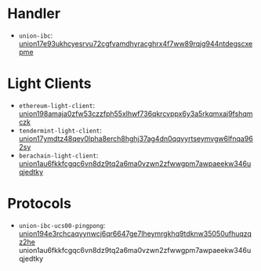# Handler
- `union-ibc`: [union17e93ukhcyesrvu72cgfvamdhyracghrx4f7ww89rqjg944ntdegscxepme](https://explorer.testnet-9.union.build/union/cosmwasm/0/transactions?contract=union17e93ukhcyesrvu72cgfvamdhyracghrx4f7ww89rqjg944ntdegscxepme)

# Light Clients
- `ethereum-light-client`: [union198amaja0zfw53czzfph55xlhwf736qkrcvppx6y3a5rkqmxaj9fshqmczk](https://explorer.testnet-9.union.build/union/cosmwasm/0/transactions?contract=union198amaja0zfw53czzfph55xlhwf736qkrcvppx6y3a5rkqmxaj9fshqmczk)
- `tendermint-light-client`: [union17ymdtz48qey0lpha8erch8hghj37ag4dn0qqyyrtseymvgw6lfnqa962sy](https://explorer.testnet-9.union.build/union/cosmwasm/0/transactions?contract=union17ymdtz48qey0lpha8erch8hghj37ag4dn0qqyyrtseymvgw6lfnqa962sy)
- `berachain-light-client`: [union1au6fkkfcgqc6vn8dz9tq2a6ma0vzwn2zfwwgpm7awpaeekw346uqjedtky](https://explorer.testnet-9.union.build/union/cosmwasm/0/transactions?contract=union1au6fkkfcgqc6vn8dz9tq2a6ma0vzwn2zfwwgpm7awpaeekw346uqjedtky)

# Protocols
- `union-ibc-ucs00-pingpong`: [union194e3rchcaqyynwcj6qr6647ge7lheymrgkhq9tdknw35050ufhuqzqz2he](https://explorer.testnet-9.union.build/union/cosmwasm/0/transactions?contract=union194e3rchcaqyynwcj6qr6647ge7lheymrgkhq9tdknw35050ufhuqzqz2he)
union1au6fkkfcgqc6vn8dz9tq2a6ma0vzwn2zfwwgpm7awpaeekw346uqjedtky
